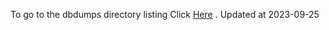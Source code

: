 To go to the dbdumps directory listing Click [Here](https://ipfs.io/ipfs/bafkreihlvx5btpxcmznsbktvg2zq6rpyk4kjuj4cuw2ydv3nhibmzbte3a) . Updated at 2023-09-25